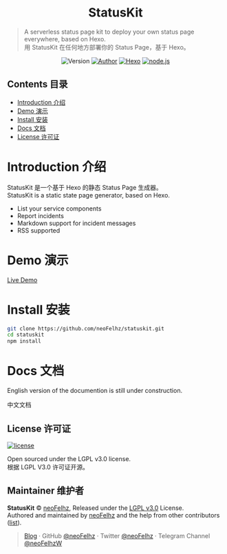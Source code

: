 <h1 align="center">StatusKit</h1>

> A serverless status page kit to deploy your own status page everywhere, based on Hexo.  
> 用 StatusKit 在任何地方部署你的 Status Page，基于 Hexo。

<p align="center">
<img alt="Version" src="https://img.shields.io/badge/version-0.1.0-757575.svg?style=flat-square"/>
<a href="https://nfz.moe"><img alt="Author" src="https://img.shields.io/badge/author-neoFelhz-444444.svg?style=flat-square"/></a>
<a href="https://hexo.io"><img alt="Hexo" src="https://img.shields.io/badge/hexo-3.0+-0e83cd.svg?style=flat-square"/></a>
<a href="https://nodejs.org/"><img alt="node.js" src="https://img.shields.io/badge/node.js-7.0+-43853d.svg?style=flat-square"/></a>
</p>

## Contents 目录

- [Introduction 介绍](#introduction-介绍)
- [Demo 演示](#demo-演示)
- [Install 安装](#install-安装)
- [Docs 文档](#docs-文档)
- [License 许可证](#license-许可证)

# Introduction 介绍

StatusKit 是一个基于 Hexo 的静态 Status Page 生成器。  
StatusKit is a static state page generator, based on Hexo.

- List your service components
- Report incidents
- Markdown support for incident messages
- RSS supported

# Demo 演示

[Live Demo](https://status.overwall.org)

# Install 安装

```bash
git clone https://github.com/neoFelhz/statuskit.git
cd statuskit
npm install
```

# Docs 文档

English version of the documention is still under construction.

中文文档

## License 许可证

[![license](https://img.shields.io/github/license/neoFelhz/statuskit.svg?style=flat-square)](https://github.com/neoFelhz/statuskit/blob/master/LICENSE)

Open sourced under the LGPL v3.0 license.  
根据 LGPL V3.0 许可证开源。

## Maintainer 维护者

**StatusKit** © [neoFelhz](https://nfz.moe), Released under the [LGPL v3.0](./LICENSE) License.<br>
Authored and maintained by [neoFelhz](https://github.com/neoFelhz) and the help from other contributors ([list](https://github.com/neko-dev/neohosts/contributors)).

> [Blog](https://blog.nfz.moe) · GitHub [@neoFelhz](https://github.com/neoFelhz) · Twitter [@neoFelhz](https://twitter.com/neoFelhz) · Telegram Channel [@neoFelhzW](https://t.me/neoFelhzW)
